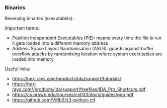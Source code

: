### Binaries

Reversing binaries (executables).

Important terms:
- Position Independent Executables (PIE): means every time the file is run it gets loaded into a different memory address
- Address Space Layout Randomisation (ASLR): guards against buffer overflow attacks by randomising location where system executables are loaded into memory

Useful links:
- https://hex-rays.com/products/ida/support/tutorials/
- https://hex-rays.com//products/ida/support/freefiles/IDA_Pro_Shortcuts.pdf
- https://cs.brown.edu/courses/cs033/docs/guides/gdb.pdf
- https://github.com/ViRb3/z3-python-ctf